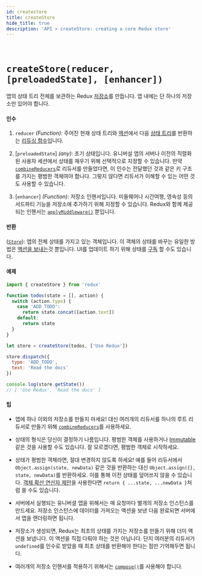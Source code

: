 ```yaml
---
id: createstore
title: createStore
hide_title: true
description: 'API > createStore: creating a core Redux store'
---
```


&nbsp;

# `createStore(reducer, [preloadedState], [enhancer])`

앱의 상태 트리 전체를 보관하는 Redux [저장소](Store.md)를 만듭니다.
앱 내에는 단 하나의 저장소만 있어야 합니다.

#### 인수

1. `reducer` _(Function)_: 주어진 현재 상태 트리와 [액션](../understanding/thinking-in-redux/Glossary.md#액션)에서 다음 [상태 트리](../understanding/thinking-in-redux/Glossary.md#상태)를 반환하는 [리듀싱 함수](../understanding/thinking-in-redux/Glossary.md#리듀서)입니다.

2. [`preloadedState`] _(any)_: 초기 상태입니다. 유니버설 앱의 서버나 이전의 직렬화된 사용자 세션에서 상태를 채우기 위해 선택적으로 지정할 수 있습니다. 만약 [`combineReducers`](combineReducers.md)로 리듀서를 만들었다면, 이 인수는 전달했던 것과 같은 키 구조를 가지는 평범한 객체여야 합니다. 그렇지 않다면 리듀서가 이해할 수 있는 어떤 것도 사용할 수 있습니다.

3. [`enhancer`] _(Function)_: 저장소 인핸서입니다. 미들웨어나 시간여행, 영속성 등의 서드파티 기능을 저장소에 추가하기 위해 지정할 수 있습니다. Redux와 함께 제공되는 인핸서는 [`applyMiddleware()`](./applyMiddleware.md) 뿐입니다.

#### 반환

([_`Store`_](Store.md)): 앱의 전체 상태를 가지고 있는 객체입니다. 이 객체의 상태를 바꾸는 유일한 방법은 [액션을 보내는](Store.md#dispatch)것 뿐입니다. UI를 업데이트 하기 위해 상태를 [구독](Store.md#subscribe) 할 수도 있습니다.

#### 예제

```js
import { createStore } from 'redux'

function todos(state = [], action) {
  switch (action.type) {
    case 'ADD_TODO':
      return state.concat([action.text])
    default:
      return state
  }
}

let store = createStore(todos, ['Use Redux'])

store.dispatch({
  type: 'ADD_TODO',
  text: 'Read the docs'
})

console.log(store.getState())
// [ 'Use Redux', 'Read the docs' ]
```

#### 팁

- 앱에 하나 이외의 저장소를 만들지 마세요! 대신 여러개의 리듀서를 하나의 루트 리듀서로 만들기 위해 [`combineReducers`](combineReducers.md)를 사용하세요.

- 상태의 형식은 당신이 결정하기 나름입니다. 평범한 객체를 사용하거나 [Immutable](http://facebook.github.io/immutable-js/) 같은 것을 사용할 수도 있습니다. 잘 모르겠다면, 평범한 객체로 시작하세요.

- 상태가 평범한 객체라면, 절대 변경하지 않도록 하세요! 예를 들어 리듀서에서 `Object.assign(state, newData)` 같은 것을 반환하는 대신 `Object.assign({}, state, newData)`를 반환하세요. 이를 통해 이전 상태를 덮어쓰지 않을 수 있습니다. [객체 확산 연산자 제안](../usage/UsingObjectSpreadOperator.md)을 사용한다면 `return { ...state, ...newData }`처럼 쓸 수도 있습니다.

- 서버에서 실행되는 유니버셜 앱을 위해서는 매 요청마다 별개의 저장소 인스턴스를 만드세요. 저장소 인스턴스에 데이터를 가져오는 액션을 보낸 다음 완료되면 서버에서 앱을 랜더링하면 됩니다.

- 저장소가 생성되면, Redux는 최초의 상태를 가지는 저장소를 만들기 위해 더미 액션을 보냅니다. 이 액션을 직접 다뤄야 하는 것은 아닙니다. 단지 여러분의 리듀서가 `undefined`를 인수로 받았을 때 최초 상태를 반환해야 한다는 점만 기억해두면 됩니다.

- 여러개의 저장소 인핸서를 적용하기 위해서는 [`compose()`](./compose.md)를 사용해야 합니다.
